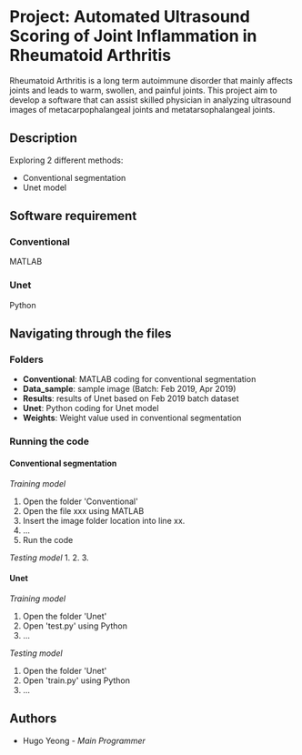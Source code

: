 # Project: Automated Ultrasound Scoring of Joint Inflammation in Rheumatoid Arthritis

Rheumatoid Arthritis is a long term autoimmune disorder that mainly affects joints and leads to warm, swollen, and painful joints. This project aim to develop a software that can assist skilled physician in analyzing ultrasound images of metacarpophalangeal joints and metatarsophalangeal joints.

## Description
Exploring 2 different methods:
- Conventional segmentation
- Unet model

## Software requirement

### Conventional
MATLAB
### Unet
Python

## Navigating through the files

### Folders
- **Conventional**: MATLAB coding for conventional segmentation
- **Data_sample**: sample image (Batch: Feb 2019, Apr 2019)
- **Results**: results of Unet based on Feb 2019 batch dataset
- **Unet**: Python coding for Unet model
- **Weights**: Weight value used in conventional segmentation

### Running the code
#### Conventional segmentation
_Training model_
1. Open the folder 'Conventional'
2. Open the file xxx using MATLAB
3. Insert the image folder location into line xx.
4. ...
5. Run the code

_Testing model_
1. 
2. 
3. 

#### Unet
_Training model_
1. Open the folder 'Unet'
2. Open 'test.py' using Python
3. ...

_Testing model_
1. Open the folder 'Unet'
2. Open 'train.py' using Python
3. ...

## Authors
- Hugo Yeong - _Main Programmer_
